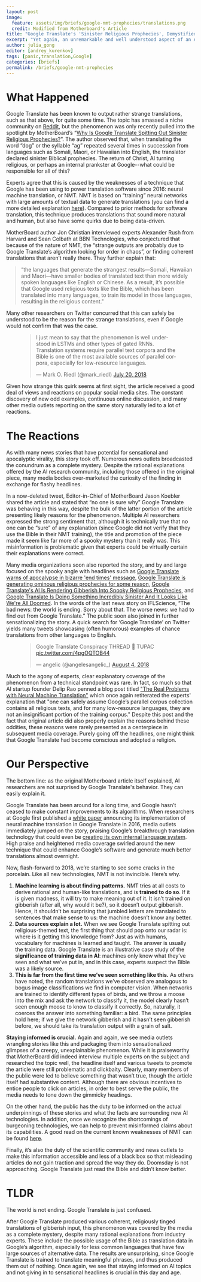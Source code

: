 ```yaml
---
layout: post
image:
  feature: assets/img/briefs/google-nmt-prophecies/translations.png
  credit: Modified from Motherboard's Article
title: "Google Translate's 'Sinister Religious Prophecies', Demystified"
excerpt: "Yet again, an unremarkable and well understood aspect of an AI system has been made out to be creepy and hard to explain"
author: julia_gong
editor: [andrey_kurenkov]
tags: [panic,translation,Google]
categories: [briefs]
permalink: /briefs/google-nmt-prophecies
---
```


# What Happened

Google Translate has been known to output rather strange translations, such as that above, for quite some time. The topic has amassed a niche community on [Reddit](https://www.reddit.com/r/TranslateGate/), but the phenomenon was only recently pulled into the spotlight by MotherBoard’s “[Why Is Google Translate Spitting Out Sinister Religious Prophecies?](https://motherboard.vice.com/en_us/article/j5npeg/why-is-google-translate-spitting-out-sinister-religious-prophecies)”. The author observed that, when translating the word “dog” or the syllable “ag” repeated several times in succession from languages such as Somali, Maori, or Hawaiian into English, the translator declared sinister Biblical prophecies. The return of Christ, AI turning religious, or perhaps an internal prankster at Google--what could be responsible for all of this?

Experts agree that this is caused by the weaknesses of a technique that Google has been using to power translation software since 2016: neural machine translation, or NMT. NMT is based on “training” neural networks with large amounts of textual data to generate translations (you can find a more detailed explanation [here](https://www.skynettoday.com/editorials/state_of_nmt)). Compared to prior methods for software translation, this technique produces translations that sound more natural and human, but also have some quirks due to being data-driven. 

MotherBoard author Jon Christian interviewed experts Alexander Rush from Harvard and Sean Colbath at BBN Technologies, who conjectured that because of the nature of NMT, the “strange outputs are probably due to Google Translate’s algorithm looking for order in chaos”, or finding coherent translations that aren’t really there. They further explain that: 

> “the languages that generate the strangest results—Somali, Hawaiian and Maori—have smaller bodies of translated text than more widely spoken languages like English or Chinese. As a result, it’s possible that Google used religious texts like the Bible, which has been translated into many languages, to train its model in those languages, resulting in the religious content."

Many other researchers on Twitter concurred that this can safely be understood to be the reason for the strange translations, even if Google would not confirm that was the case.

<figure>
<blockquote class="twitter-tweet" data-lang="en"><p lang="en" dir="ltr">I just mean to say that the phenomenon is well understood in LSTMs and other types of gated RNNs. Translation systems require parallel text corpora and the Bible is one of the most available sources of parallel corpora, especially for low-resource languages.</p>&mdash; Mark O. Riedl (@mark_riedl) <a href="https://twitter.com/mark_riedl/status/1020366905641787392?ref_src=twsrc%5Etfw">July 20, 2018</a></blockquote>
<script async src="https://platform.twitter.com/widgets.js" charset="utf-8"></script>
</figure>

Given how strange this quirk seems at first sight, the article received a good deal of views and reactions on popular social media sites. The constant discovery of new odd examples, continuous online discussion, and many other media outlets reporting on the same story naturally led to a lot of reactions.

# The Reactions
As with many news stories that have potential for sensational and apocalyptic virality, this story took off. Numerous news outlets broadcasted the conundrum as a complete mystery. Despite the rational explanations offered by the AI research community, including those offered in the original piece, many media bodies over-marketed the curiosity of the finding in exchange for flashy headlines.

In a now-deleted tweet, Editor-in-Chief of MotherBoard Jason Koebler shared the article and stated that “no one is sure why” Google Translate was behaving in this way, despite the bulk of the latter portion of the article presenting likely reasons for the phenomenon. Multiple AI researchers expressed the strong sentiment that, although it is technically true that no one can be “sure” of any explanation (since Google did not verify that they use the Bible in their NMT training), the title and promotion of the piece made it seem like far more of a spooky mystery than it really was. This misinformation is problematic given that experts could be virtually certain their explanations were correct.

Many media organizations soon also reported the story, and by and large focused on the spooky angle with headlines such as [Google Translate warns of apocalypse in bizarre 'end times' message](https://www.thesun.co.uk/tech/6842131/google-translate-doomsday-clock-end-times-antichrist-apocalypse-dog/), [Google Translate is generating ominous religious prophecies for some reason](https://mashable.com/2018/07/23/google-translate-glitch-ominous-religious-prophecies/#eVcCwNgyykqn), [Google Translate's AI Is Rendering Gibberish Into Spooky Religious Prophecies](http://fortune.com/2018/07/21/google-translate-religious-translations/), and [Google Translate Is Doing Something Incredibly Sinister And It Looks Like We're All Doomed](http://www.iflscience.com/technology/google-translate-is-doing-something-incredibly-sinister-and-it-looks-like-were-all-doomed/). In the words of the last news story on IFLScience, “The bad news: the world is ending. Sorry about that. The worse news: we had to find out from Google Translate.” The public soon also joined in further sensationalizing the story. A quick search for ‘Google Translate’ on Twitter yields many tweets showcasing (often humorous) examples of chance translations from other languages to English.

<figure>
<blockquote class="twitter-tweet" data-lang="en"><p lang="en" dir="ltr">Google Translate Conspiracy  THREAD 🤔 TUPAC <a href="https://t.co/4pgOQTOB44">pic.twitter.com/4pgOQTOB44</a></p>&mdash; angelic (@angelesangelic_) <a href="https://twitter.com/angelesangelic_/status/1025682939193962496?ref_src=twsrc%5Etfw">August 4, 2018</a></blockquote>
<script async src="https://platform.twitter.com/widgets.js" charset="utf-8"></script>
</figure>

Much to the agony of experts, clear explanatory coverage of the phenomenon from a technical standpoint was rare. In fact, so much so that AI startup founder Delip Rao penned a blog post titled ["The Real Problems with Neural Machine Translation"](http://deliprao.com/archives/301) which once again retiterated the experts' explanation that "one can safely assume Google’s parallel corpus collection contains all religious texts, and for many low-resource languages, they are not an insignificant portion of the training corpus." Despite this post and the fact that original article did also properly explain the reasons behind these oddities, these reasons were rarely presented as a centerpiece in subsequent media coverage. Purely going off the headlines, one might think that Google Translate had become conscious and adopted a religion.

# Our Perspective
The bottom line: as the original Motherboard article itself explained, AI researchers are not surprised by Google Translate's behavior. They can easily explain it.

Google Translate has been around for a long time, and Google hasn’t ceased to make constant improvements to its algorithms. When researchers at Google first published a [white paper](https://arxiv.org/pdf/1611.04558v1.pdf) announcing its implementation of neural machine translation in Google Translate in 2016, media outlets immediately jumped on the story, praising Google’s breakthrough translation technology that could even be [creating its own internal language system](https://techcrunch.com/2016/11/22/googles-ai-translation-tool-seems-to-have-invented-its-own-secret-internal-language/). High praise and heightened media coverage swirled around the new technique that could enhance Google’s software and generate much better translations almost overnight.

Now, flash-forward to 2018, we’re starting to see some cracks in the porcelain. Like all new technologies, NMT is not invincible. Here’s why.

1. **Machine learning is about finding patterns.** NMT tries at all costs to derive rational and human-like translations, and is **trained to do so**. If it is given madness, it will try to make meaning out of it. It isn’t trained on gibberish (after all, why would it be?), so it doesn’t output gibberish. Hence, it shouldn’t be surprising that jumbled letters are translated to sentences that make sense to us: the machine doesn’t know any better.
2. **Data sources explain a lot.** When we see Google Translate spitting out religious-themed text, the first thing that should pop onto our radar is: where is it getting this knowledge from? Just as with humans, vocabulary for machines is learned and taught. The answer is usually the training data. Google Translate is an illustrative case study of the **significance of training data in AI**: machines only know what they’ve seen and what we’ve put in, and in this case, experts suspect the Bible was a likely source.
3. **This is far from the first time we’ve seen something like this.** As others have noted, the random translations we’ve observed are analogous to bogus image classifications we find in computer vision. When networks are trained to identify different types of birds, and we throw a moose into the mix and ask the network to classify it, the model clearly hasn’t seen enough moose to know to classify it correctly. So, naturally, it coerces the answer into something familiar: a bird. The same principles hold here; if we give the network gibberish and it hasn’t seen gibberish before, we should take its translation output with a grain of salt.

**Staying informed is crucial.** Again and again, we see media outlets wrangling stories like this and packaging them into sensationalized glimpses of a creepy, unexplainable phenomenon. While it is praiseworthy that MotherBoard did indeed interview multiple experts on the subject and researched the topic well, the headline itself and various tweets to promote the article were still problematic and clickbaity. Clearly, many members of the public were led to believe something that wasn’t true, though the article itself had substantive content. Although there are obvious incentives to entice people to click on articles, in order to best serve the public, the media needs to tone down the gimmicky headings.

On the other hand, the public has the duty to be informed on the actual underpinnings of these stories and what the facts are surrounding new AI technologies. In addition, once we recognize the shortcomings of burgeoning technologies, we can help to prevent misinformed claims about its capabilities. A good read on the current known weaknesses of NMT can be found [here](http://deliprao.com/archives/301).

Finally, it’s also the duty of the scientific community and news outlets to make this information accessible and less of a black box so that misleading articles do not gain traction and spread the way they do. Doomsday is not approaching. Google Translate just read the Bible and didn’t know better.

# TLDR
The world is not ending. Google Translate is just confused.

After Google Translate produced various coherent, religiously tinged translations of gibberish input, this phenomenon was covered by the media as a complete mystery, despite many rational explanations from industry experts. These include the possible usage of the Bible as translation data in Google’s algorithm, especially for less common languages that have few large sources of alternative data. The results are unsurprising, since Google Translate is trained to translate meaningful phrases, and thus produced them out of nothing. Once again, we see that staying informed on AI topics and not giving in to sensational headlines is crucial in this day and age.
